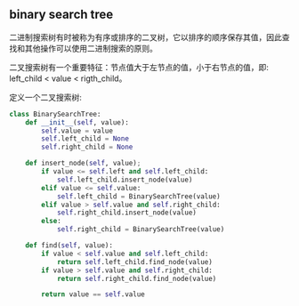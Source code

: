 ## binary search tree

二进制搜索树有时被称为有序或排序的二叉树，它以排序的顺序保存其值，因此查找和其他操作可以使用二进制搜索的原则。

二叉搜索树有一个重要特征：节点值大于左节点的值，小于右节点的值，即: left_child < value < rigth_child。

定义一个二叉搜索树:
```python
class BinarySearchTree:
    def __init__(self, value):
        self.value = value
        self.left_child = None
        self.right_child = None

    def insert_node(self, value);
        if value <= self.left and self.left_child:
            self.left_child.insert_node(value)
        elif value <= self.value:
            self.left_child = BinarySearchTree(value)
        elif value > self.value and self.right_child:
            self.right_child.insert_node(value)
        else:
            self.right_child = BinarySearchTree(value)

    def find(self, value):
        if value < self.value and self.left_child:
            return self.left_child.find_node(value)
        if value > self.value and self.right_child:
            return self.right_child.find_node(value)

        return value == self.value
```